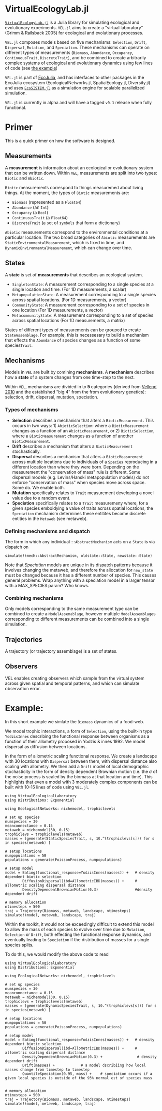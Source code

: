 # VirtualEcologyLab.jl

[`VirtualEcologyLab.jl`](https://gottacatchenall.github.io/VirtualEcologyLab.jl/dev/)
is a Julia library for simulating ecological and evolutionary experiments.
`VEL.jl` aims to create a  "virtual laboratory" (Grimm & Railsback 2005) for ecological
and evolutionary processes.

`VEL.jl` composes models based on five mechanisms:
`Selection`, `Drift`, `Dispersal`, `Mutation`, and `Speciation`. These
mechanisms can operate on different types of measurements (`Biomass`,
`Abundance`, `Occupancy`, `ContinuousTrait`, `DiscreteTrait`), and be combined
to create arbitrarily complex systems of ecological and evolutionary dynamics
using few lines of code (see [the example](#example))

`VEL.jl` is part of [EcoJulia](https://github.com/EcoJulia), and has interfaces
to other packages in the EcoJulia ecosystem (EcologicalNetworks.jl,
SpatialEcology.jl, Diversity.jl) and uses
[`EcoSISTEM.jl`](https://github.com/boydorr/EcoSISTEM.jl) as a simulation engine
for scalable parallelized simulation.

`VEL.jl` is currently in alpha and will have a tagged `v0.1` release when fully
functional.

# Primer

This is a quick primer on how the software is designed.

## Measurements

A **measurement** is information about an ecological or evolutionary system that
can be written down. Within `VEL`, measurements are split into two types:
`Biotic` and `Abiotic`.

`Biotic` measurements correspond to things measuremed about living things. At
the moment, the types of `Biotic` measurements are:

- `Biomass` (represented as a `Float64`)
- `Abundance` (an `Int`)
- `Occupancy` (a `Bool`)
- `ContinuousTrait` (a `Float64`)
- `DiscreteTrait` (a set of `symbols` that form a dictionary)

`Abiotic` measurements correspond to the environmental conditions at a
particular location. The two broad categories of `Abiotic` measurements are
`StaticEnvironmentalMeasurement`, which is fixed in time, and
`DynamicEnvironmentalMeasurement`, which can change over time.

## States

A **state** is set of **measurements** that describes an ecological system.

- `SingletonState`: A measurement corresponding to a single species at a single location and time. (For 1D measurements, a scalar)
- `MetapopulationState`: A measurement corresponding to a single species across spatial locations. (For
  1D measurements, a vector)
- `CommunityState`: A measurement corresponding to a set of species in one location (For 1D measurements, a vector)
- `MetacommunityState`: A measurement corresponding to a set of species across spatial locations (For 1D measurements, a
  matrix)

States of different types of measurements can be grouped to create
`StateAssemblage`. For example, this is necessesary to build a
mechanism that effects the `Abundance` of species changes as a function of some species`Trait`.

## Mechanisms

Models in `VEL` are built by comining **mechanisms**. A **mechanism** describes
how a **state** of a system  changes from one time-step to the next.

Within `VEL`, mechanisms are divided in to **5** categories  (derived from
[Vellend 2010](http://www.dx.doi.org/10.1086/652373) and the established "big 4"
from the from evolutionary genetics): selection, drift, dispersal, mutation,
speciation.

### Types of mechanisms

- **Selection** describes a mechanism that alters a `BioticMeasurement`. This occurs in two ways: 1) `AbioticSelection`: where a `BioticMeasurement` changes as a function of an `AbioticMeasurement`, or 2) `BioticSelection`, where a `BioticMeasurement` changes as a function of another `BioticMeasurement`.
- **Drift** describes a mechanism that alters a `BioticMeasurement` stochastically.
- **Dispersal** describes a mechanism that alters a `BioticMeasurement` across multiple locations due to individuals of a `Species` reproducing in a different location than where they were born. Depending on the measurement the "conservation of mass" rule is different. Some dispersal models (e.g. Levins/Hanski metapopulation models)  do not enforce "conservation of mass" when species move across space. Some do. We enable both. 
- **Mutation** specifically relates to `Trait` measurement developing a novel value due to a random event.
- **Speciation** specifically relates to a `Trait` measuremeny where, for a given species emboidying a value of traits across spatial locations, the `Speciation` mechanism determines these entitites become discrete entities in the `Metaweb` (see metaweb).


### Defining mechanisms and dispatch

The form in which any individual `::AbstractMechanism` acts on a `State` is via
dispatch on

`simulate!(mech::AbstractMechanism, oldstate::State, newstate::State)`


Note that *Speciation* models are unique in its dispatch patterns because it
involves changing the metaweb, and therefore the allocation for `new_state` must
be changed because it has a different number of species. This causes general
problems. Wrap anything with a speciation model in a larger tensor with a
MAX_SPECIES param? Who knows.


### Combining mechanisms

Only models corresponding to the same measurement type can be combined to create
a `ModelAssemablage`, however multiple `ModelAssemblage`s corresponding to
different measurements can be combined into a single simulation.  

## Trajectories

A trajectory (or trajectory assemblage) is a set of states.

## Observers

VEL enables creating observers which sample from the virtual system across given
spatial and temporal patterns, and which can simulate observation error.  

# Example:

In this short example we simlate the `Biomass` dynamics of a food-web. 

We model trophic interactions, a form of `Selection`, using the built-in type `YodzisInnes` describing the functional response between organisms as a function of their allometry proposed in Yodzis & innes 1992. We model dispersal as diffusion between locations. 




in the form of allometric scaling functional response. We create a
landscape with 30 locations with `Dispersal` between them, with dispersal
distance also scaling with allometry. We then add a `Drift` model of local
demographic stochasticity in the form of density dependent Brownian motion (i.e.
the $\sigma$ of the noise process is scaled by the biomass at that location and
time). This highlights that even a model with 3 moderately complex components
can be built with 10-15 lines of code using `VEL.jl`.  

```
using VirtualEcologicalLaboratory
using Distributions: Exponential

using EcologicalNetworks: nichemodel, trophiclevels

# set up species
numspecies = 30
meanconnectance = 0.15
metaweb = nichemodel(30, 0.15)
trophiclevs = trophiclevels(metaweb)
masses = [generate(StaticSpeciesTrait, s, 10.^(trophiclevs[s])) for s in species(metaweb) ]

# setup locations
numpopulations = 50
populations = generate(PoissonProcess, numpopulations)

# setup model  
model = Eating(functional_response=YodzisInnes(masses)) +   # density dependent biotic selection
        DiffusionDispersal(ibd=AllometricIBD(masses)) +     # allometric scaling dispersal distance
        DensityDependentBrownianMotion(0.3)                 #density dependent drift

# memory allocation
ntimesteps = 500
traj = Trajectory(Biomass, metaweb, landscape, ntimesteps)
simulate!(model, metaweb, landscape, traj)

```

Within the toolkit, it would not be exceedingly difficult to extend this model
to allow the mass of each species to evolve over time due to `Mutation`,
`Selection` or `Drift`, both effecting the functional response dynamics, and
eventually leading to `Speciation` if the distribution of masses for a single
species splits.



To do this, we would modify the above code to read

```
using VirtualEcologicalLaboratory
using Distributions: Exponential

using EcologicalNetworks: nichemodel, trophiclevels

# set up species
numspecies = 30
meanconnectance = 0.15
metaweb = nichemodel(30, 0.15)
trophiclevs = trophiclevels(metaweb)
masses = [generate(DynamicSpeciesTrait, s, 10.^(trophiclevs[s])) for s in species(metaweb) ]

# setup locations
numpopulations = 50
populations = generate(PoissonProcess, numpopulations)

# setup model  
model = Eating(functional_response=YodzisInnes(masses)) +   # density dependent biotic selection
        DiffusionDispersal(ibd=AllometricIBD(masses)) +     # allometric scaling dispersal distance
        DensityDependentBrownianMotion(0.3) +                # density dependent drift
        Drift(masses) +            # a model dscribiing how local masses change from timestep to timestep
        QuantileSpeciation(0.95, mass) +    # speciation occurs if a given local species is outside of the 95% normal est of species mass


# memory allocation
ntimesteps = 500
traj = Trajectory(Biomass, metaweb, landscape, ntimesteps)
simulate!(model, metaweb, landscape, traj)

```